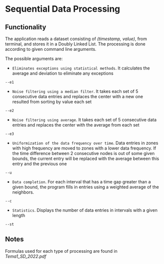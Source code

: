 # Sequential Data Processing

## Functionality

The application reads a dataset consisting of *(timestamp, value)*, from terminal, and stores it in a Doubly Linked List. The processing is done according to given command line arguments.

The possible arguments are:

* `Eliminates exceptions using statistical methods`. It calculates the average and deviation to eliminate any exceptions
```
--e1
```
 
* `Noise filtering using a median filter`. It takes each set of 5 consecutive data entries and replaces the center with a new one resulted from sorting by value each set 
```
--e2
```

* `Noise filtering using average`. It takes each set of 5 consecutive data entries and replaces the center with the average from each set
```
--e3
```

* `Uniformization of the data frequency over time`. Data entries in zones with high frequency are moved to zones with a lower data frequency. If the time difference between 2 consecutive nodes is out of some given bounds, the current entry will be replaced with the average between this entry and the previous one
```
--u
```

* `Data completion`. For each interval that has a time gap greater than a given bound, the program fills in entries using a weighted average of the neighbors.
```
--c
```

* `Statistics`. Displays the number of data entries in intervals with a given length 
```
--st
```

## Notes
Formulas used for each type of processing are found in *Tema1_SD_2022.pdf*
